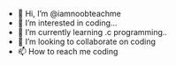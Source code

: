 - 👋 Hi, I’m @iamnoobteachme
- 👀 I’m interested in coding...
- 🌱 I’m currently learning .c programming..
- 💞️ I’m looking to collaborate on coding
- 📫 How to reach me coding
<!---
iamnoobteachme i will be surwly deeply love with programming....
